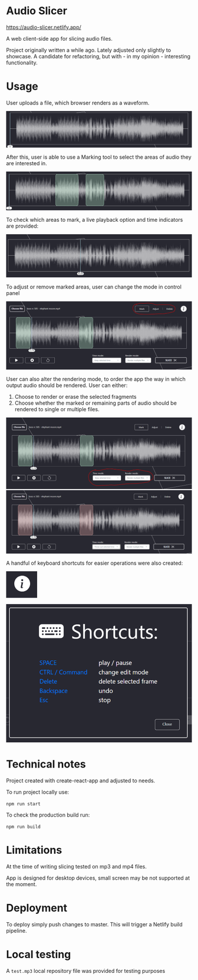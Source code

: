 # Audio Slicer

https://audio-slicer.netlify.app/

A web client-side app for slicing audio files.

Project originally written a while ago. Lately adjusted only slightly to showcase. A candidate for refactoring, but with - in my opinion - interesting functionality.

# Usage

User uploads a file, which browser renders as a waveform.

![alt text](docs/image-1.png)

After this, user is able to use a Marking tool to select the areas of audio they are interested in.

![alt text](docs/image.png)

To check which areas to mark, a live playback option and time indicators are provided:

![alt text](docs/image-2.png)

To adjust or remove marked areas, user can change the mode in control panel

![alt text](docs/image-3.png)

User can also alter the rendering mode, to order the app the way in which output audio should be rendered. User can either:

1. Choose to render or erase the selected fragments
2. Choose whether the marked or remaining parts of audio should be rendered to single or multiple files.

![alt text](docs/image-4.png)
![alt text](docs/image-5.png)

A handful of keyboard shortcuts for easier operations were also created:

![alt text](docs/image-6.png)

![alt text](docs/image-7.png)

# Technical notes

Project created with create-react-app and adjusted to needs.

To run project locally use:

`npm run start`

To check the production build run:

`npm run build`

# Limitations

At the time of writing slicing tested on mp3 and mp4 files.

App is designed for desktop devices, small screen may be not supported at the moment.

# Deployment

To deploy simply push changes to master. This will trigger a Netlify build pipeline.

# Local testing

A `test.mp3` local repository file was provided for testing purposes
